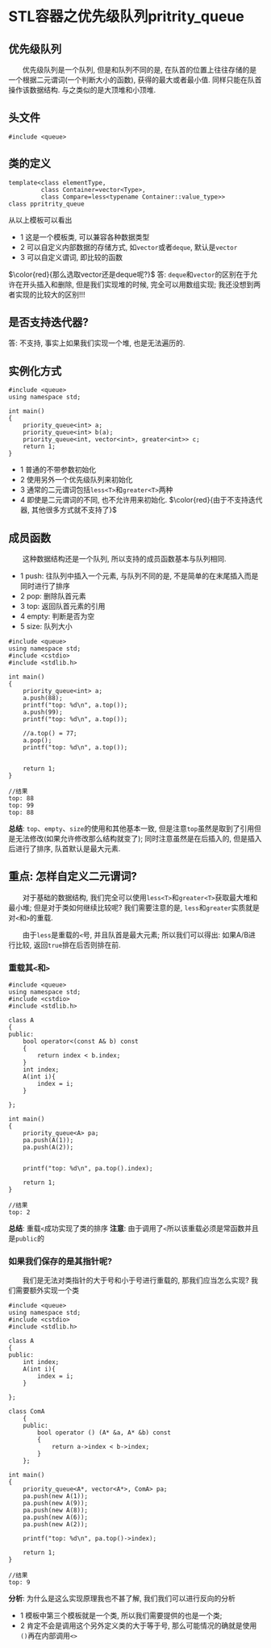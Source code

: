 # STL容器之优先级队列pritrity_queue

## 优先级队列
&emsp;&emsp;优先级队列是一个队列, 但是和队列不同的是, 在队首的位置上往往存储的是一个根据二元谓词(一个判断大小的函数), 获得的最大或者最小值. 同样只能在队首操作该数据结构. 与之类似的是大顶堆和小顶堆.

## 头文件

```
#include <queue>
```

## 类的定义
```
template<class elementType,
		 class Container=vector<Type>,
		 class Compare=less<typename Container::value_type>>
class ppritrity_queue
```
从以上模板可以看出
* 1 这是一个模板类, 可以兼容各种数据类型
* 2 可以自定义内部数据的存储方式, 如`vector`或者`deque`, 默认是`vector`
* 3 可以自定义谓词, 即比较的函数

 $\color{red}{那么选取vector还是deque呢?}$
 答: `deque`和`vector`的区别在于允许在开头插入和删除, 但是我们实现堆的时候, 完全可以用数组实现; 我还没想到两者实现的比较大的区别!!!

## 是否支持迭代器?

答: 不支持, 事实上如果我们实现一个堆, 也是无法遍历的.

## 实例化方式
```
#include <queue>
using namespace std;

int main()
{
	priority_queue<int> a;
	priority_queue<int> b(a);
	priority_queue<int, vector<int>, greater<int>> c;
	return 1;
}
```

* 1 普通的不带参数初始化
* 2 使用另外一个优先级队列来初始化
* 3 通常的二元谓词包括`less<T>`和`greater<T>`两种
* 4 即使是二元谓词的不同, 也不允许用来初始化.
$\color{red}{由于不支持迭代器, 其他很多方式就不支持了}$

## 成员函数
&emsp;&emsp;这种数据结构还是一个队列, 所以支持的成员函数基本与队列相同.
* 1 push: 往队列中插入一个元素, 与队列不同的是, 不是简单的在末尾插入而是同时进行了排序
* 2 pop: 删除队首元素
* 3 top: 返回队首元素的引用
* 4 empty: 判断是否为空
* 5 size: 队列大小

```
#include <queue>
using namespace std;
#include <cstdio>
#include <stdlib.h>

int main()
{
	priority_queue<int> a;
	a.push(88);
	printf("top: %d\n", a.top());
	a.push(99);
	printf("top: %d\n", a.top());

	//a.top() = 77;
	a.pop();
	printf("top: %d\n", a.top());


	return 1;
}

//结果
top: 88
top: 99
top: 88
```

**总结**: `top`、`empty`、`size`的使用和其他基本一致, 但是注意`top`虽然是取到了引用但是无法修改(如果允许修改那么结构就变了); 同时注意虽然是在后插入的, 但是插入后进行了排序, 队首默认是最大元素.

## 重点: 怎样自定义二元谓词?

&emsp;&emsp;对于基础的数据结构, 我们完全可以使用`less<T>`和`greater<T>`获取最大堆和最小堆; 但是对于类如何继续比较呢? 我们需要注意的是, `less`和`greater`实质就是对`<`和`>`的重载. 

&emsp;&emsp;由于`less`是重载的`<`号, 并且队首是最大元素; 所以我们可以得出: 如果A/B进行比较, 返回`true`排在后否则排在前.

### 重载其`<`和`>`
```
#include <queue>
using namespace std;
#include <cstdio>
#include <stdlib.h>

class A
{
public:
	bool operator<(const A& b) const
	{
		return index < b.index;
	}
	int index;
	A(int i){
		index = i;
	}
	
};

int main()
{
	priority_queue<A> pa;
	pa.push(A(1));
	pa.push(A(2));


	printf("top: %d\n", pa.top().index);

	return 1;
}

//结果
top: 2
```

**总结**: 重载`<`成功实现了类的排序
**注意**: 由于调用了`<`所以该重载必须是常函数并且是`public`的

### 如果我们保存的是其指针呢?

&emsp;&emsp;我们是无法对类指针的大于号和小于号进行重载的, 那我们应当怎么实现? 我们需要额外实现一个类
```
#include <queue>
using namespace std;
#include <cstdio>
#include <stdlib.h>

class A
{
public:
	int index;
	A(int i){
		index = i;
	}
	
};

class ComA
	{
	public:
		bool operator () (A* &a, A* &b) const
		{
			return a->index < b->index;
		}
	};

int main()
{
	priority_queue<A*, vector<A*>, ComA> pa;
	pa.push(new A(1));
	pa.push(new A(9));
	pa.push(new A(8));
	pa.push(new A(6));
	pa.push(new A(2));

	printf("top: %d\n", pa.top()->index);

	return 1;
}

//结果
top: 9
```

**分析**: 为什么是这么实现原理我也不甚了解, 我们我们可以进行反向的分析
* 1 模板中第三个模板就是一个类, 所以我们需要提供的也是一个类;
* 2 肯定不会是调用这个另外定义类的大于等于号, 那么可能情况的确就是使用`()`再在内部调用`<>`



